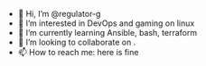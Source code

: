 - 👋 Hi, I’m @regulator-g
- 👀 I’m interested in DevOps and gaming on linux
- 🌱 I’m currently learning Ansible, bash, terraform
- 💞️ I’m looking to collaborate on .
- 📫 How to reach me: here is fine

<!---
regulator-g/regulator-g is a ✨ special ✨ repository because its `README.md` (this file) appears on your GitHub profile.
You can click the Preview link to take a look at your changes.
--->

